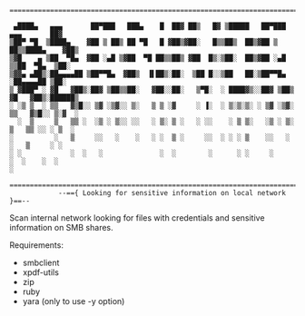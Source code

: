     
    ========================================================================================
     
     ▄████▄   ▄▄▄       ██▀███   ███▄    █  ██▓ ██▒   █▓ ▒█████   ██▀███   ▄▄▄       ██▓      
    ▒██▀ ▀█  ▒████▄    ▓██ ▒ ██▒ ██ ▀█   █ ▓██▒▓██░   █▒▒██▒  ██▒▓██ ▒ ██▒▒████▄    ▓██▒      
    ▒▓█    ▄ ▒██  ▀█▄  ▓██ ░▄█ ▒▓██  ▀█ ██▒▒██▒ ▓██  █▒░▒██░  ██▒▓██ ░▄█ ▒▒██  ▀█▄  ▒██░      
    ▒▓▓▄ ▄██▒░██▄▄▄▄██ ▒██▀▀█▄  ▓██▒  ▐▌██▒░██░  ▒██ █░░▒██   ██░▒██▀▀█▄  ░██▄▄▄▄██ ▒██░      
    ▒ ▓███▀ ░ ▓█   ▓██▒░██▓ ▒██▒▒██░   ▓██░░██░   ▒▀█░  ░ ████▓▒░░██▓ ▒██▒ ▓█   ▓██▒░██████▒  
    ░ ░▒ ▒  ░ ▒▒   ▓▒█░░ ▒▓ ░▒▓░░ ▒░   ▒ ▒ ░▓     ░ ▐░  ░ ▒░▒░▒░ ░ ▒▓ ░▒▓░ ▒▒   ▓▒█░░ ▒░▓  ░  
      ░  ▒     ▒   ▒▒ ░  ░▒ ░ ▒░░ ░░   ░ ▒░ ▒ ░   ░ ░░    ░ ▒ ▒░   ░▒ ░ ▒░  ▒   ▒▒ ░░ ░ ▒  ░  
    ░          ░   ▒     ░░   ░    ░   ░ ░  ▒ ░     ░░  ░ ░ ░ ▒    ░░   ░   ░   ▒     ░ ░     
    ░ ░            ░  ░   ░              ░  ░        ░      ░ ░     ░           ░  ░    ░  ░  
    ░                                                                                       
      
    ========================================================================================             
                --=={ Looking for sensitive information on local network }==--                                  

Scan internal network looking for files with credentials and sensitive information on SMB shares.

Requirements:

- smbclient 
- xpdf-utils
- zip
- ruby
- yara (only to use -y option)
